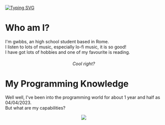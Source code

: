 

<!--
**gwbbs/gwbbs** is a ✨ _special_ ✨ repository because its `README.md` (this file) appears on your GitHub profile.

Here are some ideas to get you started:

- 🔭 I’m currently working on ...
- 🌱 I’m currently learning ...
- 👯 I’m looking to collaborate on ...
- 🤔 I’m looking for help with ...
- 💬 Ask me about ...
- 📫 How to reach me: ...
- 😄 Pronouns: ...
- ⚡ Fun fact: ...
-->
<a href="https://git.io/typing-svg"><img src="https://readme-typing-svg.demolab.com?font=Fira+Poppins&weight=500&size=25&duration=3200&pause=400&color=CEC0F7&multiline=true&width=550&height=100&lines=Welcome+to+my+profile!;Feel+free+to+look+at+my+projects." alt="Typing SVG" /></a>

<div>
<h1> Who am I? </h1>
<p>I'm gwbbs, an high school student based in Rome.<br>I listen to lots of music, especially lo-fi music, it is so good!<br>
I have got lots of hobbies and one of my favourite is reading.
  <h6 align = "center"> Cool right? </h6>
  </p>
</div>
<div>
  <h1> My Programming Knowledge </h1>
  <p> Well well, I've been into the programming world for about 1 year and half as 04/04/2023.<br> But what are my capabilities?</p>
<p align="center">
  <a href="https://skillicons.dev">
    <img src="https://skillicons.dev/icons?i=py,js,html,c,lua,discord,linux" />
  </a>
</p>
  

